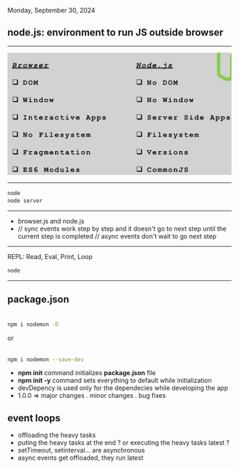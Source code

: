 Monday, September 30, 2024

## **node.js**: environment to run JS outside browser

---

![js versus node](jsVsNode.png)

---

```bash
node
node server

```

---

- browser.js and node.js
- // sync events work step by step and it doesn't go to next step until the current step is completed
  // async events don't wait to go next step

---

REPL: Read, Eval, Print, Loop

```bash
node
```

---

## package.json

```bash

npm i nodemon -D
```

or

```bash

npm i nodemon --save-dev
```

- **npm init** command initializes **package.json** file
- **npm init -y** command sets everything to default while initialization
- devDepency is used only for the dependecies while developing the app
- 1.0.0 => major changes . minor changes . bug fixes

## event loops

- offloading the heavy tasks
- puting the heavy tasks at the end ? or executing the heavy tasks latest ?
- setTimeout, setinterval... are asynchronous
- async events get offloaded, they run latest
